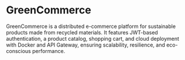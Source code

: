 # GreenCommerce
GreenCommerce is a distributed e-commerce platform for sustainable products made from recycled materials. It features JWT-based authentication, a product catalog, shopping cart, and cloud deployment with Docker and API Gateway, ensuring scalability, resilience, and eco-conscious performance.
